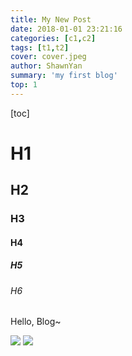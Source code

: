 ```yaml
---
title: My New Post
date: 2018-01-01 23:21:16
categories: [c1,c2]
tags: [t1,t2]
cover: cover.jpeg
author: ShawnYan
summary: 'my first blog'
top: 1
---
```


[toc]

# H1

## H2

### H3

#### H4

##### H5

###### H6

Hello, Blog~

![](img/tidb-t.jpg)
![](cover.jpeg)
